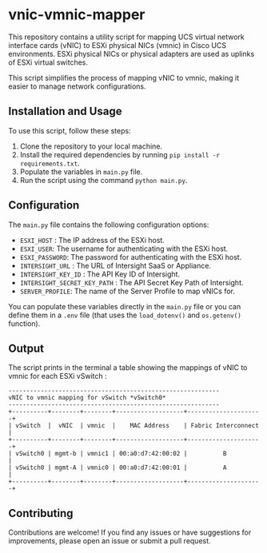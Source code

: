 # vnic-vmnic-mapper

This repository contains a utility script for mapping UCS virtual network interface cards (vNIC) to ESXi physical NICs (vmnic) in Cisco UCS environments. ESXi physical NICs or physical adapters are used as uplinks of ESXi virtual switches. 

This script simplifies the process of mapping vNIC to vmnic, making it easier to manage network configurations.

## Installation and Usage

To use this script, follow these steps:

1. Clone the repository to your local machine.
2. Install the required dependencies by running `pip install -r requirements.txt`.
3. Populate the variables in `main.py` file.
4. Run the script using the command `python main.py`.

## Configuration

The `main.py` file contains the following configuration options:

- `ESXI_HOST` : The IP address of the ESXi host.
- `ESXI_USER`: The username for authenticating with the ESXi host.
- `ESXI_PASSWORD`: The password for authenticating with the ESXi host.
- `INTERSIGHT_URL` : The URL of Intersight SaaS or Appliance.
- `INTERSIGHT_KEY_ID` : The API Key ID of Intersight.
- `INTERSIGHT_SECRET_KEY_PATH` : The API Secret Key Path of Intersight.
- `SERVER_PROFILE`: The name of the Server Profile to map vNICs for.

You can populate these variables directly in the `main.py` file or you can define them in a `.env` file (that uses the `load_dotenv()` and `os.getenv()` function).

## Output

The script prints in the terminal a table showing the mappings of vNIC to vmnic for each ESXi vSwitch :

```
-----------------------------------------------------------
vNIC to vmnic mapping for vSwitch *vSwitch0*
-----------------------------------------------------------
+----------+--------+--------+-------------------+---------------------+
| vSwitch  |  vNIC  | vmnic  |    MAC Address    | Fabric Interconnect |
+----------+--------+--------+-------------------+---------------------+
| vSwitch0 | mgmt-b | vmnic1 | 00:a0:d7:42:00:02 |          B          |
| vSwitch0 | mgmt-A | vmnic0 | 00:a0:d7:42:00:01 |          A          |
+----------+--------+--------+-------------------+---------------------+
```

## Contributing

Contributions are welcome! If you find any issues or have suggestions for improvements, please open an issue or submit a pull request.
